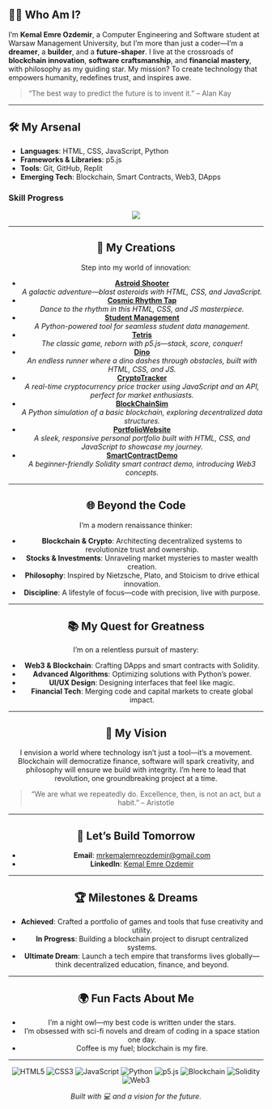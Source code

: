 ## 👨‍💻 Who Am I?

I’m **Kemal Emre Ozdemir**, a Computer Engineering and Software student at Warsaw Management University, but I’m more than just a coder—I’m a **dreamer**, a **builder**, and a **future-shaper**. I live at the crossroads of **blockchain innovation**, **software craftsmanship**, and **financial mastery**, with philosophy as my guiding star. My mission? To create technology that empowers humanity, redefines trust, and inspires awe.

> “The best way to predict the future is to invent it.” – Alan Kay

---

## 🛠️ My Arsenal

- **Languages**: HTML, CSS, JavaScript, Python  
- **Frameworks & Libraries**: p5.js  
- **Tools**: Git, GitHub, Replit  
- **Emerging Tech**: Blockchain, Smart Contracts, Web3, DApps  

### Skill Progress
<div align="center">
  <img src="https://skillicons.dev/icons?i=html,css,js,python" 
  <img src="https://progress-bar.dev/90/?title=HTML" 
  <img src="https://progress-bar.dev/85/?title=CSS" 
  <img src="https://progress-bar.dev/80/?title=JavaScript" 
  <img src="https://progress-bar.dev/75/?title=Python" 
  <img src="https://progress-bar.dev/70/?title=Solidity" 
</div>

---

## 🚀 My Creations

Step into my world of innovation:  
- **[Astroid Shooter](https://replit.com/@mrkemalemreozde/astroid-shooter)**  
  *A galactic adventure—blast asteroids with HTML, CSS, and JavaScript.*  
- **[Cosmic Rhythm Tap](https://replit.com/@mrkemalemreozde/cosmic-rhythm-tap)**  
  *Dance to the rhythm in this HTML, CSS, and JS masterpiece.*  
- **[Student Management](https://replit.com/@mrkemalemreozde/StudentManagement)**  
  *A Python-powered tool for seamless student data management.*  
- **[Tetris](https://replit.com/@mrkemalemreozde/Tetris)**  
  *The classic game, reborn with p5.js—stack, score, conquer!*  
- **[Dino](https://replit.com/@mrkemalemreozde/Dino)**  
  *An endless runner where a dino dashes through obstacles, built with HTML, CSS, and JS.*  
- **[CryptoTracker](https://replit.com/@mrkemalemreozde/CryptoTracker)**  
  *A real-time cryptocurrency price tracker using JavaScript and an API, perfect for market enthusiasts.*  
- **[BlockChainSim](https://replit.com/@mrkemalemreozde/BlockChainSim)**  
  *A Python simulation of a basic blockchain, exploring decentralized data structures.*  
- **[PortfolioWebsite](https://replit.com/@mrkemalemreozde/PortfolioWebsite)**  
  *A sleek, responsive personal portfolio built with HTML, CSS, and JavaScript to showcase my journey.*  
- **[SmartContractDemo](https://replit.com/@mrkemalemreozde/SmartContractDemo)**  
  *A beginner-friendly Solidity smart contract demo, introducing Web3 concepts.*  

---

## 🌐 Beyond the Code

I’m a modern renaissance thinker:  
- **Blockchain & Crypto**: Architecting decentralized systems to revolutionize trust and ownership.  
- **Stocks & Investments**: Unraveling market mysteries to master wealth creation.  
- **Philosophy**: Inspired by Nietzsche, Plato, and Stoicism to drive ethical innovation.  
- **Discipline**: A lifestyle of focus—code with precision, live with purpose.  

---

## 📚 My Quest for Greatness

I’m on a relentless pursuit of mastery:  
- **Web3 & Blockchain**: Crafting DApps and smart contracts with Solidity.  
- **Advanced Algorithms**: Optimizing solutions with Python’s power.  
- **UI/UX Design**: Designing interfaces that feel like magic.  
- **Financial Tech**: Merging code and capital markets to create global impact.  

---

## 🌟 My Vision

I envision a world where technology isn’t just a tool—it’s a movement. Blockchain will democratize finance, software will spark creativity, and philosophy will ensure we build with integrity. I’m here to lead that revolution, one groundbreaking project at a time.

> “We are what we repeatedly do. Excellence, then, is not an act, but a habit.” – Aristotle

---




## 📡 Let’s Build Tomorrow

- **Email**: [mrkemalemreozdemir@gmail.com](mailto:mrkemalemreozdemir@gmail.com)  
- **LinkedIn**: [Kemal Emre Ozdemir](https://www.linkedin.com/in/kemal-emre-ozdemir/)  


---

## 🏆 Milestones & Dreams

- **Achieved**: Crafted a portfolio of games and tools that fuse creativity and utility.  
- **In Progress**: Building a blockchain project to disrupt centralized systems.  
- **Ultimate Dream**: Launch a tech empire that transforms lives globally—think decentralized education, finance, and beyond.  

---

## 🌍 Fun Facts About Me

- I’m a night owl—my best code is written under the stars.  
- I’m obsessed with sci-fi novels and dream of coding in a space station one day.  
- Coffee is my fuel; blockchain is my fire.  

---

<div align="center">
  <img src="https://img.shields.io/badge/-HTML5-E34F26?style=flat-square&logo=html5&logoColor=white" alt="HTML5">
  <img src="https://img.shields.io/badge/-CSS3-1572B6?style=flat-square&logo=css3" alt="CSS3">
  <img src="https://img.shields.io/badge/-JavaScript-F7DF1E?style=flat-square&logo=javascript&logoColor=black" alt="JavaScript">
  <img src="https://img.shields.io/badge/-Python-3776AB?style=flat-square&logo=python&logoColor=white" alt="Python">
  <img src="https://img.shields.io/badge/-p5.js-333333?style=flat-square&logo=p5.js" alt="p5.js">
  <img src="https://img.shields.io/badge/-Blockchain-000000?style=flat-square&logo=bitcoin&logoColor=orange" alt="Blockchain">
  <img src="https://img.shields.io/badge/-Solidity-363636?style=flat-square&logo=solidity&logoColor=white" alt="Solidity">
  <img src="https://img.shields.io/badge/-Web3-FF4500?style=flat-square&logo=web3.js&logoColor=white" alt="Web3">
</div>

<div align="center">
  <p><em>Built with 💻 and a vision for the future.</em></p>
</div>
